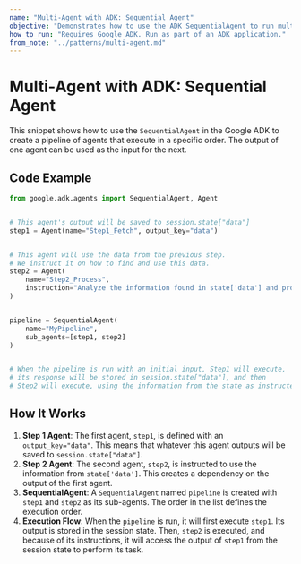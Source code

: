 ```yaml
---
name: "Multi-Agent with ADK: Sequential Agent"
objective: "Demonstrates how to use the ADK SequentialAgent to run multiple sub-agents in a predefined order."
how_to_run: "Requires Google ADK. Run as part of an ADK application."
from_note: "../patterns/multi-agent.md"
---
```


# Multi-Agent with ADK: Sequential Agent

This snippet shows how to use the `SequentialAgent` in the Google ADK to create a pipeline of agents that execute in a specific order. The output of one agent can be used as the input for the next.

## Code Example

```python
from google.adk.agents import SequentialAgent, Agent


# This agent's output will be saved to session.state["data"]
step1 = Agent(name="Step1_Fetch", output_key="data")


# This agent will use the data from the previous step.
# We instruct it on how to find and use this data.
step2 = Agent(
    name="Step2_Process",
    instruction="Analyze the information found in state['data'] and provide a summary."
)


pipeline = SequentialAgent(
    name="MyPipeline",
    sub_agents=[step1, step2]
)


# When the pipeline is run with an initial input, Step1 will execute,
# its response will be stored in session.state["data"], and then
# Step2 will execute, using the information from the state as instructed.
```

## How It Works

1.  **Step 1 Agent**: The first agent, `step1`, is defined with an `output_key="data"`. This means that whatever this agent outputs will be saved to `session.state["data"]`.
2.  **Step 2 Agent**: The second agent, `step2`, is instructed to use the information from `state['data']`. This creates a dependency on the output of the first agent.
3.  **SequentialAgent**: A `SequentialAgent` named `pipeline` is created with `step1` and `step2` as its sub-agents. The order in the list defines the execution order.
4.  **Execution Flow**: When the `pipeline` is run, it will first execute `step1`. Its output is stored in the session state. Then, `step2` is executed, and because of its instructions, it will access the output of `step1` from the session state to perform its task.